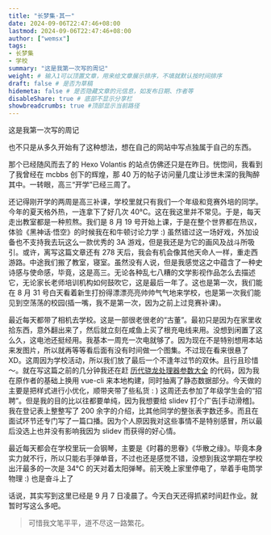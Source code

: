 ```yaml
---
title: "长梦集·其一"
date: 2024-09-06T22:47:46+08:00
lastmod: 2024-09-06T22:47:46+08:00
author: ["wemsx"]
tags:
- 长梦集
- 学校
summary: "这是我第一次写的周记"
weight: # 输入1可以顶置文章，用来给文章展示排序，不填就默认按时间排序
draft: false # 是否为草稿
hidemeta: false # 是否隐藏文章的元信息，如发布日期、作者等
disableShare: true # 底部不显示分享栏
showbreadcrumbs: true #顶部显示当前路径
---
```


这是我第一次写的周记

<!--\more--> 

也不只是从多久开始有了这种想法，想在自己的网站中写点独属于自己的东西。

那个已经随风而去了的 Hexo Volantis 的站点仿佛还只是在昨日。恍惚间，我看到了我曾经在 mcbbs 创下的辉煌，那 40 万的帖子访问量几度让涉世未深的我陶醉其中。一转眼，高三“开学”已经三周了。

还记得刚开学的两周是高三补课，学校里就只有我们一个年级和竞赛外培的同学。今年的夏天格外热，一连拿下了好几次 40°C。这在我这里并不常见。于是，每天走出教室都是一种煎熬。我们是 8 月 19 号开始上课，于是在整个世界都在热议，体验《黑神话·悟空》的时候我在和牛顿讨论力学 :) 虽然错过这一场好戏，外加设备也不支持我去玩这么一款优秀的 3A 游戏，但是我还是为它的画风及战斗所吸引。或许，离写这篇文章还有 278 天后，我会有机会像其他天命人一样，重走西游路。中途我们搬了教室，寝室。虽然没有人说，但是我感觉这之中蕴含了一种史诗感与使命感，毕竟，这是高三。无论各种乱七八糟的文学影视作品怎么去描述它，无论家长老师培训机构如何鼓吹它，这是最后一年了。这也是第一次，我们能在 8 月 31 号白天看着新生打扮得漂漂亮亮帅帅气气地来学校，也是第一次我们能见到空荡荡的校园(插一嘴，我不是第一次，因为之前上过竞赛补课)。

最近每天都带了相机去学校。这是一部很老很老的“古董”。最初只是因为在家里收拾东西，意外翻出来了，然后就立刻在咸鱼上买了根充电线来用。没想到闲置了这么久，这电池还挺经用。我基本一周充一次电就够了。因为现在不是特别想用本站来发图片，所以就再等等看后面有没有时间做一个图集。不过现在看来很悬了 XD。这周因为学校活动，所以我们放了最后一个不逢年过节的双休。且行且珍惜～。就在写这篇之前的几分钟我还在赶 [历代骁龙处理器参数大全](https://wemsx.cn/qualcomm/) 的代码，因为我在原作者的基础上换用 vue-cli 来本地构建，同时抽离了静态数据部分。今天做的主要是把样式进行小优化，顺带夹带了些私货 : ) 这周还去参加了年级学生会的“招聘”。但是我的目的比以往都要单纯，因为我想要给 slidev 打个广告[手动滑稽]。我在登记表上整整写了 200 余字的介绍，比其他同学的整张表字数还多。而且在面试环节还专门写了一篇口播。因为个人原因我对这些事情不是特别感冒，所以最后没选上也并没有影响我因为 slidev 而获得的好心情。

最近每天都会在学校里玩一会钢琴，主要是《时暮的思眷》《华散之缘》。毕竟本身实力就不行，所以只能右手弹单音，不过也还是感觉不错，没想到我这学期在学校出汗最多的一次是 34°C 的天对着太阳弹琴。前天晚上家里停电了，举着手电筒学物理 :) 也是奋斗上了

话说，其实写到这里已经是 9 月 7 日凌晨了。今天白天还得抓紧时间赶作业。就暂时写这么多吧。

>  可惜我文笔平平，道不尽这一路繁花。

